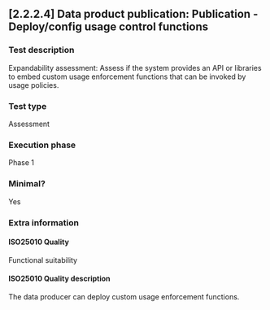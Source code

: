 
## [2.2.2.4] Data product publication: Publication - Deploy/config usage control functions
 
### Test description
Expandability assessment: Assess if the system provides an API or libraries to embed custom usage enforcement functions that can be invoked by usage policies.
 
### Test type
Assessment
 
### Execution phase
Phase 1
 
### Minimal?
Yes
 
### Extra information
#### ISO25010 Quality
Functional suitability
#### ISO25010 Quality description
The data producer can deploy custom usage enforcement functions.
    